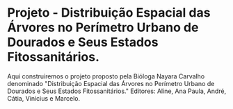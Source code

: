 # Projeto - Distribuição Espacial das Árvores no Perímetro Urbano de Dourados e Seus Estados Fitossanitários.

Aqui construiremos o projeto proposto pela Bióloga Nayara Carvalho denominado "Distribuição Espacial das Árvores no Perímetro Urbano de Dourados e Seus Estados Fitossanitários."
Editores: Aline, Ana Paula, André, Cátia, Vinicius e Marcelo.
